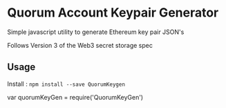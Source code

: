 # Quorum Account Keypair Generator

Simple javascript utility to generate Ethereum key pair JSON's

Follows Version 3 of the Web3 secret storage spec

## Usage

Install : `npm install --save QuorumKeygen`

var quorumKeyGen = require('QuorumKeyGen')

